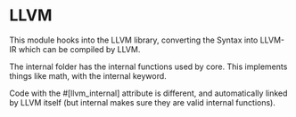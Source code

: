 # LLVM

This module hooks into the LLVM library, converting the Syntax 
into LLVM-IR which can be compiled by LLVM. 

The internal folder has the internal functions used by core.
This implements things like math, with the internal keyword.

Code with the #[llvm_internal] attribute is different, and automatically
linked by LLVM itself (but internal makes sure they are valid internal functions).